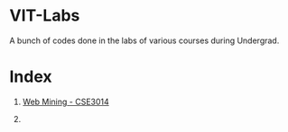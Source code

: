 # VIT-Labs
A bunch of codes done in the labs of various courses during Undergrad.


# Index


1. [Web Mining - CSE3014](./Web_Mining_CSE3024)


2. [](./)
